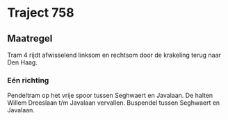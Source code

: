 # Traject 758
## Maatregel
Tram 4 rijdt afwisselend linksom en rechtsom door de krakeling terug naar Den Haag.
### Eén richting
Pendeltram op het vrije spoor tussen Seghwaert en Javalaan.
De halten Willem Dreeslaan t/m Javalaan vervallen.
Buspendel tussen Seghwaert en Javalaan.
